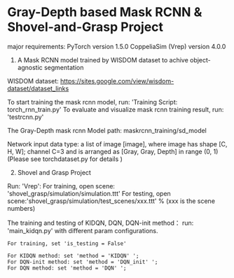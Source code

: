 # Gray-Depth based Mask RCNN & Shovel-and-Grasp Project

major requirements:
  PyTorch version 1.5.0
  CoppeliaSim (Vrep) version 4.0.0

1) A Mask RCNN model trained by WISDOM dataset to achive object-agnostic segmentation

  WISDOM dataset: https://sites.google.com/view/wisdom-dataset/dataset_links

  To start training the mask rcnn model, run: 'Training Script: torch_rnn_train.py'
  To evaluate and visualize mask rcnn training result, run: 'testrcnn.py'

  The Gray-Depth mask rcnn Model path: maskrcnn_training/sd_model

  Network input data type: a list of image [image], where image has shape [C, H, W]; channel C=3 and is arranged as [Gray, Gray, Depth] in range (0, 1) (Please see torchdataset.py   for details )

2) Shovel and Grasp Project

  Run: 'Vrep':
    For training, open scene: 'shovel_grasp/simulation/simulation.ttt'
    For testing, open scene:'shovel_grasp/simulation/test_scenes/xxx.ttt' % (xxx is the scene numbers)
  
  The training and testing of KIDQN, DQN, DQN-init method：
    run: 'main_kidqn.py' with different param configurations.

    For training, set 'is_testing = False'

    For KIDQN method: set 'method = 'KIDQN' '; 
    For DQN-init method: set 'method = 'DQN_init' ';
    For DQN method: set 'method = 'DQN' ';  

